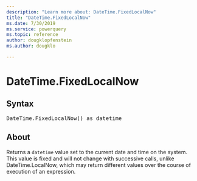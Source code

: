 ```yaml
---
description: "Learn more about: DateTime.FixedLocalNow"
title: "DateTime.FixedLocalNow"
ms.date: 7/30/2019
ms.service: powerquery
ms.topic: reference
author: dougklopfenstein
ms.author: dougklo

---
```

# DateTime.FixedLocalNow

## Syntax

<pre>
DateTime.FixedLocalNow() as datetime
</pre>
  
## About  
Returns a `datetime` value set to the current date and time on the system. This value is fixed and will not change with successive calls, unlike DateTime.LocalNow, which may return different values over the course of execution of an expression.

